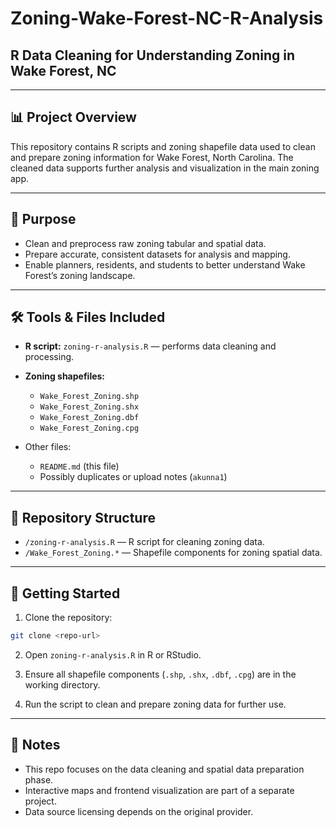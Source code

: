 # Zoning-Wake-Forest-NC-R-Analysis

## R Data Cleaning for Understanding Zoning in Wake Forest, NC

---

## 📊 Project Overview

This repository contains R scripts and zoning shapefile data used to clean and prepare zoning information for Wake Forest, North Carolina. The cleaned data supports further analysis and visualization in the main zoning app.

---

## 🎯 Purpose

* Clean and preprocess raw zoning tabular and spatial data.
* Prepare accurate, consistent datasets for analysis and mapping.
* Enable planners, residents, and students to better understand Wake Forest’s zoning landscape.

---

## 🛠️ Tools & Files Included

* **R script:** `zoning-r-analysis.R` — performs data cleaning and processing.
* **Zoning shapefiles:**

  * `Wake_Forest_Zoning.shp`
  * `Wake_Forest_Zoning.shx`
  * `Wake_Forest_Zoning.dbf`
  * `Wake_Forest_Zoning.cpg`
* Other files:

  * `README.md` (this file)
  * Possibly duplicates or upload notes (`akunna1`)

---

## 📂 Repository Structure

* `/zoning-r-analysis.R` — R script for cleaning zoning data.
* `/Wake_Forest_Zoning.*` — Shapefile components for zoning spatial data.

---

## 🚀 Getting Started

1. Clone the repository:

```bash
git clone <repo-url>
```

2. Open `zoning-r-analysis.R` in R or RStudio.

3. Ensure all shapefile components (`.shp`, `.shx`, `.dbf`, `.cpg`) are in the working directory.

4. Run the script to clean and prepare zoning data for further use.

---

## 📌 Notes

* This repo focuses on the data cleaning and spatial data preparation phase.
* Interactive maps and frontend visualization are part of a separate project.
* Data source licensing depends on the original provider.
